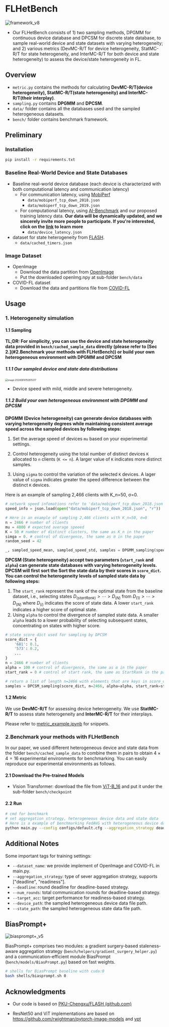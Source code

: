 # FLHetBench

![framework_v8](assets/framework.png)

- Our FLHetBench consists of 1) two sampling methods, DPGMM for continuous device database and DPCSM for discrete state database, to sample real-world device and state datasets with varying heterogeneity; and 2) various metrics (DevMC-R/T for device heterogeneity, StatMC-R/T for state heterogeneity, and InterMC-R/T for both device and state heterogeneity) to assess the device/state heterogeneity in FL. 

## Overview

- `metric.py` contains the methods for calculating **DevMC-R/T(device heterogeneity), StatMC-R/T(state heterogeneity) and InterMC-R/T(their interplay)**.
- `sampling.py` contains **DPGMM** and **DPCSM**.
- `data/` folder contains all the databases used and the sampled heterogeneous datasets.
- `bench/` folder contains benchmark framework.

## Preliminary

### Installation

```bash
pip install -r requirements.txt
```

### Baseline Real-World Device and State Databases

- Baseline real-world device database (each device is characterized with both computational latency and communication latency) 
  - For communication latency, using [MobiPerf](https://www.measurementlab.net/tests/mobiperf/)
    - `data/mobiperf_tcp_down_2018.json`
    - `data/mobiperf_tcp_down_2019.json`
  - For computational latency, using [AI-Benchmark](https://ai-benchmark.com/) and our proposed training latency data. **Our data will be dynamically updated, and we sincerely invite more people to participate. If you're interested, click on the [link](https://docs.google.com/document/d/1KwNdgW57gNs8VskZwdUGhLg6b_XaplPWdaTRcmbQeWk/edit?usp=sharing) to learn more**
    - `data/device_latency.json`
- dataset for state heterogeneity from [FLASH](https://github.com/PKU-Chengxu/FLASH).
  - `data/cached_timers.json`

### Image Dataset

- OpenImage
  - Download the data partition from [OpenImage](https://drive.google.com/file/d/1ZkNndV-MsMl5fsF3scIy7PNTvotjMtf2/view?usp=sharing)
  - Put the downloaded openImg.npy at sub-folder `bench/data`
- COVID-FL dataset
  - Download the data and partitions file from [COVID-FL](https://drive.google.com/file/d/1BiG30JJ7U2BT0x92DjwfPeLb-uwTHdUV/view?usp=sharing)

## Usage

### 1. Heterogeneity simulation


#### 1.1 Sampling

**TL;DR: For simplicity, you can use the device and state heterogeneity data provided in `bench/cached_sample_data` directly (please refer to [Sec 2.](#2.Benchmark your methods with FLHetBench)) or build your own heterogeneous environment with DPGMM and DPCSM**

##### 1.1.1 Our sampled device and state data distributions

<img src="assets/device distribution.png" alt="image-20240614152615317" style="zoom:50%;" />

- Device speed with mild, middle and severe heterogeneity.

##### 1.1.2 Build your own heterogeneous environment with DPGMM and DPCSM 

**DPGMM (Device heterogeneity) can generate device databases with varying heterogeneity degrees while maintaining consistent average speed across the sampled devices by following steps:**

1. Set the average speed of devices `mu` based on your experimental settings.

2. Control heterogeneity using the total number of distinct devices `K` allocated to `n` clients (`K <= n`). A larger value of `K` indicates more distinct samples.

3. Using `sigma` to control the variation of the selected `K` devices. A lager value of `sigma` indicates greater the speed difference between the distinct `K` devices.

Here is an example of sampling 2,466 clients with K_n=50, σ=0.

```python
# network speed infomations refer to 'data/mobiperf_tcp_down_2018.json'
speed_info = json.load(open("data/mobiperf_tcp_down_2018.json", "r"))

# Here is an example of sampling 2,466 clients with K_n=50, σ=0
n = 2466 # number of clients
mu = 4000 # expected average speeed
K = 50 # number of distinct clusters, the same as K_n in the paper
simga = 0. # control of divergence, the same as σ in the paper
random_seed = 42

_, sampled_speed_mean, sampled_speed_std, samples = DPGMM_sampling(speed_info, mu0=mu, K=k, sigma=sigma, n=2466, seed=random_seed)
```

**DPCSM (State heterogeneity) accept two parameters (`start_rank` and `alpha`) can generate state databases with varying heterogeneity levels. DPCSM will first sort the Sort the state data by their scores in `score_dict`. You can control the heterogeneity levels of sampled state data by following steps:**

1. The `start_rank` represent the rank of the optimal state from the baseline dataset, i.e., selecting states $D_{(startRank)}>\cdots>D_{(N)}$ from $D_{(1)}>\cdots>D_{(N)}$ where $D_{(i)}$ indicates the score of state data. A lower `start_rank` indicates a higher score of optimal state.
2. Using `alpha` to control the divergence of sampled state data. A smaller `alpha` leads to a lower probability of selecting subsequent states, concentrating on states with higher score.

```python
# state score dict used for sampling by DPCSM
score_dict = {
    '681': 0.1,
    '573': 0.2,
    ...
}
n = 2466 # number of clients
alpha = 100 # control of divergence, the same as α in the paper
start_rank = 0 # control of start rank, the same as StartRank in the paper

# return a list of length n=2466 with elements that are keys in score_dict
samples = DPCSM_sampling(score_dict, n=2466, alpha=alpha, start_rank=start_rank)
```

#### 1.2 Metric

We use **DevMC-R/T** for assessing device heterogeneity. We use **StatMC-R/T** to assess state heterogeneity and **InterMC-R/T** for their interplays.

Please refer to [metric_example.ipynb](metric_example.ipynb) for snippets.

### 2.Benchmark your methods with FLHetBench

In our paper, we used different heterogeneous device and state data from the folder `bench/cached_sample_data` to combine them in pairs to obtain $4\times4=16$ experimental environments for benchmarking. You can easily reproduce our experimental environments as follows.

#### 2.1 Download the Pre-trained Models

- Vision Transformer: download the file from [ViT-B_16](https://drive.google.com/file/d/13DD-dYP3RjMwkYeLYeqdGCXfUBZKEZcQ/view?usp=drive_link) and put it under the sub-folder `bench/checkpoint`

#### 2.2 Run

```bash
# cmd for benchmark
# set aggregation strategy, heterogeneous device data and state data
# Here is a example of benchmarking FedAVG with heterogeneous device data = case1.json and heterogeneous state data = case2.json
python main.py --config configs/default.cfg --aggregation_strategy deadline --device_path cached_sample_data/device/case1.json --state_path cached_sample_data/state/case2.json
```

## Additional Notes

Some important tags for training settings:

- `--dataset_name`: we provide implement of OpenImage and COVID-FL in main.py.
- `--aggregation_strategy`: type of sever aggregation strategy, supports ["deadline", "readiness"].
- `--deadline`: round deadline for deadline-based strategy.
- `--num_rounds`: total communication rounds for deadline-based strategy.
- `--target_acc`: target performance for readiness-based strategy.
- `--device_path`: the sampled heterogeneous device data file path.
- `--state_path`: the sampled heterogeneous state data file path.

## BiasPrompt+

![biasprompt+_v5](assets/biasprompt+.png)

BiasPrompt+ comprises two modules: a gradient surgery-based staleness-aware aggregation strategy (`bench/helpers/gradient_surgery_helper.py`) and a communication-efficient module BiasPrompt (`bench/models/BiasPrompt.py`) based on fast weights.

```bash
# shells for BiasPrompt baseline with cuda:0
bash shells/biasprompt.sh 0
```

## Acknowledgments

- Our code is based on [PKU-Chengxu/FLASH (github.com)](https://github.com/PKU-Chengxu/FLASH)

- ResNet50 and ViT implementations are based on https://github.com/rwightman/pytorch-image-models and [vpt](https://github.com/KMnP/vpt)

